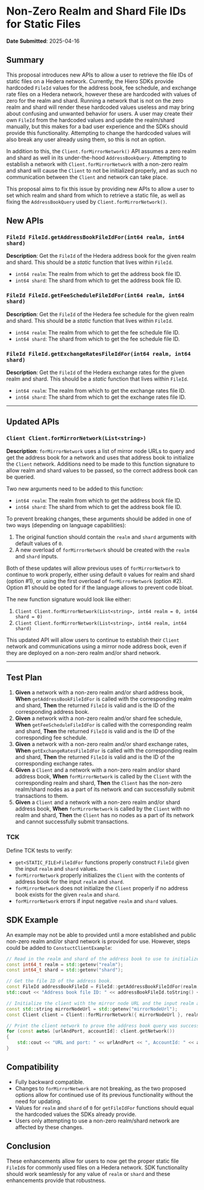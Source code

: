 # Non-Zero Realm and Shard File IDs for Static Files
**Date Submitted**: 2025-04-16

## Summary

This proposal introduces new APIs to allow a user to retrieve the file IDs of static files on a Hedera network. Currently, the Hiero SDKs provide hardcoded `FileId` values for the address book, fee schedule, and exchange rate files on a Hedera network, however these are hardcoded with values of zero for the realm and shard. Running a network that is not on the zero realm and shard will render these hardcoded values useless and may bring about confusing and unwanted behavior for users. A user may create their own `FileId` from the hardcoded values and update the realm/shard manually, but this makes for a bad user experience and the SDKs should provide this functionality. Attempting to change the hardcoded values will also break any user already using them, so this is not an option.

In addition to this, the `Client.forMirrorNetwork()` API assumes a zero realm and shard as well in its under-the-hood `AddressBookQuery`. Attempting to establish a network with `Client.forMirrorNetwork` with a non-zero realm and shard will cause the `Client` to not be initialized properly, and as such no communication between the `Client` and network can take place.

This proposal aims to fix this issue by providing new APIs to allow a user to set which realm and shard from which to retrieve a static file, as well as fixing the `AddressBookQuery` used by `Client.forMirrorNetwork()`.

## New APIs

### `FileId FileId.getAddressBookFileIdFor(int64 realm, int64 shard)`
**Description**: Get the `FileId` of the Hedera address book for the given realm and shard. This should be a _static_ function that lives within `FileId`.

- `int64 realm`: The realm from which to get the address book file ID.
- `int64 shard`: The shard from which to get the address book file ID.

### `FileId FileId.getFeeScheduleFileIdFor(int64 realm, int64 shard)`
**Description**: Get the `FileId` of the Hedera fee schedule for the given realm and shard. This should be a _static_ function that lives within `FileId`.

- `int64 realm`: The realm from which to get the fee schedule file ID.
- `int64 shard`: The shard from which to get the fee schedule file ID.

### `FileId FileId.getExchangeRatesFileIdFor(int64 realm, int64 shard)`
**Description**: Get the `FileId` of the Hedera exchange rates for the given realm and shard. This should be a _static_ function that lives within `FileId`.

- `int64 realm`: The realm from which to get the exchange rates file ID.
- `int64 shard`: The shard from which to get the exchange rates file ID.

---

## Updated APIs

### `Client Client.forMirrorNetwork(List<string>)`
**Description**: `forMirrorNetwork` uses a list of mirror node URLs to query and get the address book for a network and uses that address book to initialize the `Client` network. Additions need to be made to this function signature to allow realm and shard values to be passed, so the correct address book can be queried.

Two new arguments need to be added to this function:
- `int64 realm`: The realm from which to get the address book file ID.
- `int64 shard`: The shard from which to get the address book file ID.

To prevent breaking changes, these arguments should be added in one of two ways (depending on language capabilities):
1. The original function should contain the `realm` and `shard` arguments with default values of `0`.
2. A new overload of `forMirrorNetwork` should be created with the `realm` and `shard` inputs.

Both of these updates will allow previous uses of `forMirrorNetwork` to continue to work properly, either using default `0` values for realm and shard (option #1), or using the first overload of `forMirrorNetwork` (option #2). Option #1 should be opted for if the language allows to prevent code bloat.

The new function signature would look like either:
1. `Client Client.forMirrorNetwork(List<string>, int64 realm = 0, int64 shard = 0)`
2. `Client Client.forMirrorNetwork(List<string>, int64 realm, int64 shard)`

This updated API will allow users to continue to establish their `Client` network and communications using a mirror node address book, even if they are deployed on a non-zero realm and/or shard network.

---

## Test Plan

1. **Given** a network with a non-zero realm and/or shard address book, **When** `getAddressBookFileIdFor` is called with the corresponding realm and shard, **Then** the returned `FileId` is valid and is the ID of the corresponding address book.
2. **Given** a network with a non-zero realm and/or shard fee schedule, **When** `getFeeScheduleFileIdFor` is called with the corresponding realm and shard, **Then** the returned `FileId` is valid and is the ID of the corresponding fee schedule.
3. **Given** a network with a non-zero realm and/or shard exchange rates, **When** `getExchangeRatesFileIdFor` is called with the corresponding realm and shard, **Then** the returned `FileId` is valid and is the ID of the corresponding exchange rates.
4. **Given** a `Client` and a network with a non-zero realm and/or shard address book, **When** `forMirrorNetwork` is called by the `Client` with the corresponding realm and shard, **Then** the `Client` has the non-zero realm/shard nodes as a part of its network and can successfully submit transactions to them.
5. **Given** a `Client` and a network with a non-zero realm and/or shard address book, **When** `forMirrorNetwork` is called by the `Client` with no realm and shard, **Then** the `Client` has no nodes as a part of its network and cannot successfully submit transactions.

### TCK

Define TCK tests to verify:
- `get<STATIC_FILE>FileIdFor` functions properly construct `FileId` given the input `realm` and `shard` values.
- `forMirrorNetwork` properly initializes the `Client` with the contents of address book for the input `realm` and `shard`.
- `forMirrorNetwork` does not initialize the `Client` properly if no address book exists for the given `realm` and `shard`.
- `forMirrorNetwork` errors if input negative `realm` and `shard` values.

## SDK Example

An example may not be able to provided until a more established and public non-zero realm and/or shard network is provided for use. However, steps could be added to `ConstuctClientExample`:

```c++
// Read in the realm and shard of the address book to use to initialize the Client.
const int64_t realm = std::getenv("realm");
const int64_t shard = std::getenv("shard");

// Get the file ID of the address book.
const FileId addressBookFileId = FileId::getAddressBookFileIdFor(realm, shard);
std::cout << "Address book file ID: " << addressBookFileId.toString() << std::endl;

// Initialize the client with the mirror node URL and the input realm and shard.
const std::string mirrorNodeUrl = std::getenv("mirrorNodeUrl");
const Client client = Client::forMirrorNetwork({ mirrorNodeUrl }, realm, shard);

// Print the client network to prove the address book query was successful.
for (const auto& [urlAndPort, accountId]: client.getNetwork())
{
    std::cout << "URL and port: " << urlAndPort << ", AccountId: " << accountId.toString() << std::endl;
}
```

## Compatibility

- Fully backward compatible.
- Changes to `forMirrorNetwork` are not breaking, as the two proposed options allow for continued use of its previous functionality without the need for updating.
- Values for `realm` and `shard` of `0` for `getFileIdFor` functions should equal the hardcoded values the SDKs already provide.
- Users only attempting to use a non-zero realm/shard network are affected by these changes.

## Conclusion

These enhancements allow for users to now get the proper static file `FileId`s for commonly used files on a Hedera network. SDK functionality should work seamlessly for any value of `realm` or `shard` and these enhancements provide that robustness. 